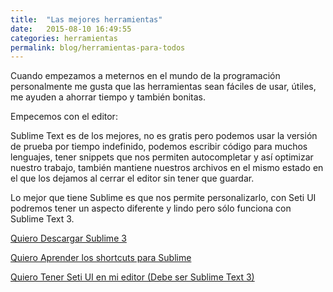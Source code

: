 ```yaml
---
title:  "Las mejores herramientas"
date:   2015-08-10 16:49:55
categories: herramientas
permalink: blog/herramientas-para-todos
---
```

Cuando empezamos a meternos en el mundo de la programación personalmente me gusta que las herramientas sean fáciles de usar, útiles, me ayuden a ahorrar tiempo y también bonitas.

Empecemos con el editor:

Sublime Text es de los mejores, no es gratis pero podemos usar la versión de prueba por tiempo indefinido, podemos escribir código para muchos lenguajes, tener snippets que nos permiten autocompletar y así optimizar nuestro trabajo, también mantiene nuestros archivos en el mismo estado en el que los dejamos al cerrar el editor sin tener que guardar.

Lo mejor que tiene Sublime es que nos permite personalizarlo, con Seti UI podremos tener un aspecto diferente y lindo pero sólo funciona con Sublime Text 3.

[Quiero Descargar Sublime 3](http://www.sublimetext.com/3)

[Quiero Aprender los shortcuts para Sublime](http://anamariasosa.com/sublime-shortcuts/)

[Quiero Tener Seti UI en mi editor (Debe ser Sublime Text 3)](http://anamariasosam.com/sublime-seti-ui/)